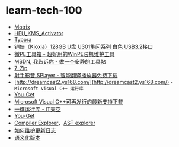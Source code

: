 # learn-tech-100


* [Motrix](https://motrix.app/)
* [HEU\_KMS\_Activator](https://github.com/zbezj/HEU_KMS_Activator)
* [Typora](https://typora.io/)
* [铠侠（Kioxia）128GB U盘 U301隼闪系列 白色 USB3.2接口](https://item.jd.com/100007080983.html)
* [微PE工具箱 - 超好用的WinPE装机维护工具](https://www.wepe.com.cn/)
* [MSDN, 我告诉你 - 做一个安静的工具站](https://msdn.itellyou.cn/)
* [7-Zip](https://www.7-zip.org/)
* [射手影音 SPlayer - 智能翻译播放器免费下载](https://www.splayer.org/)
* [http://dreamcast2.ys168.com/](http://dreamcast2.ys168.com/) - `Microsoft Visual C++ 运行库`
* [You-Get](https://github.com/soimort/you-get)
* [Microsoft Visual C++可再发行的最新支持下载](https://support.microsoft.com/zh-cn/kb/2977003)
* [一键运行库 - IT天空](https://www.itsk.com/thread-396895-1-1.html)
* [You-Get](https://github.com/soimort/you-get)
* [Compiler Explorer](https://godbolt.org/)、[AST explorer](https://astexplorer.net/)
* [如何维护更新日志](https://keepachangelog.com/)
* [语义化版本](https://semver.org/lang/zh-CN/)
